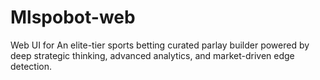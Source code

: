 # Mlspobot-web
Web UI for An elite-tier sports betting curated parlay builder powered by deep strategic thinking, advanced analytics, and market-driven edge detection.
